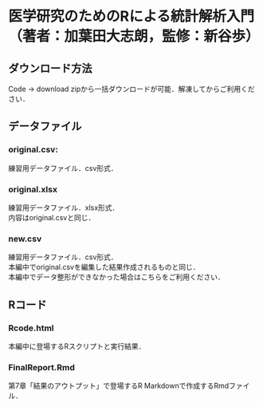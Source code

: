 # 医学研究のためのRによる統計解析入門（著者：加葉田大志朗，監修：新谷歩）

## ダウンロード方法
Code → download zipから一括ダウンロードが可能．解凍してからご利用ください．

## データファイル

### original.csv: 
練習用データファイル．csv形式．

### original.xlsx
練習用データファイル．xlsx形式．<br>
内容はoriginal.csvと同じ．

### new.csv
練習用データファイル．csv形式．<br>
本編中でoriginal.csvを編集した結果作成されるものと同じ．<br>
本編中でデータ整形ができなかった場合はこちらをご利用ください．

## Rコード

### Rcode.html
本編中に登場するRスクリプトと実行結果．<br>

### FinalReport.Rmd
第7章「結果のアウトプット」で登場するR Markdownで作成するRmdファイル．
